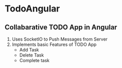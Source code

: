 # TodoAngular
## Collabarative TODO App in Angular
1. Uses SocketIO to Push Messages from Server
2. Implements basic Features of TODO App
    * Add Task
    * Delete Task
    * Complete task
